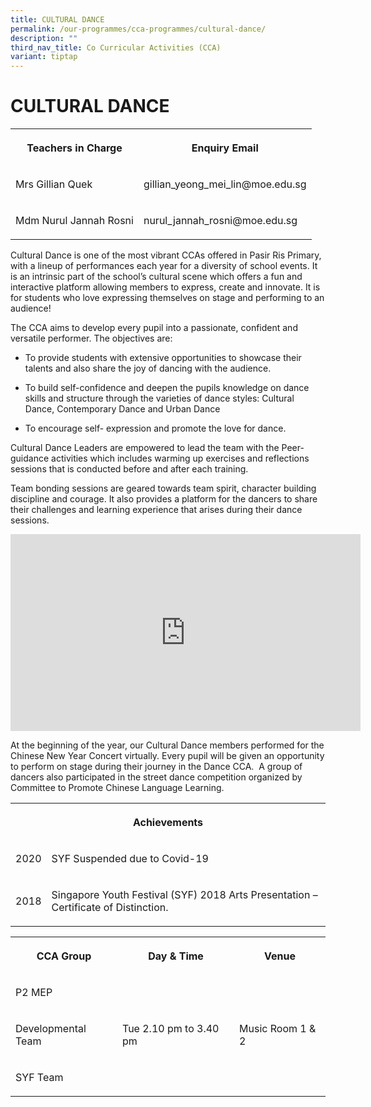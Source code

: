 ```yaml
---
title: CULTURAL DANCE
permalink: /our-programmes/cca-programmes/cultural-dance/
description: ""
third_nav_title: Co Curricular Activities (CCA)
variant: tiptap
---
```

<h1><strong>CULTURAL DANCE</strong></h1>
<table style="minWidth: 50px">
<colgroup>
<col>
<col>
</colgroup>
<tbody>
<tr>
<th rowspan="1" colspan="1">
<p>Teachers in Charge</p>
</th>
<th rowspan="1" colspan="1">
<p>Enquiry Email</p>
</th>
</tr>
<tr>
<td rowspan="1" colspan="1">
<p>Mrs Gillian Quek</p>
</td>
<td rowspan="1" colspan="1">
<p>gillian_yeong_mei_lin@moe.edu.sg</p>
</td>
</tr>
<tr>
<td rowspan="1" colspan="1">
<p>Mdm Nurul Jannah Rosni</p>
</td>
<td rowspan="1" colspan="1">
<p>nurul_jannah_rosni@moe.edu.sg</p>
</td>
</tr>
</tbody>
</table>
<p>Cultural Dance is one of the most vibrant CCAs offered in Pasir Ris Primary,
with a lineup of performances each year for a diversity of school events.
It is an intrinsic part of the school’s cultural scene which offers a fun
and interactive platform allowing members to express, create and innovate.
It is for students who love expressing themselves on stage and performing
to an audience!</p>
<p>The CCA aims to develop every pupil into a passionate, confident and versatile
performer. The objectives are:</p>
<ul data-tight="true" class="tight">
<li>
<p>To provide students with extensive opportunities to showcase their talents
and also share the joy of dancing with the audience.</p>
</li>
<li>
<p>To build self-confidence and deepen the pupils knowledge on dance skills
and structure through the varieties of dance styles: Cultural Dance, Contemporary
Dance and Urban Dance</p>
</li>
<li>
<p>To encourage self- expression and promote the love for dance.</p>
</li>
</ul>
<p>Cultural Dance Leaders are empowered to lead the team with the Peer-guidance
activities which includes warming up exercises and reflections sessions
that is conducted before and after each training.</p>
<p>Team bonding sessions are geared towards team spirit, character building
discipline and courage. It also provides a platform for the dancers to
share their challenges and learning experience that arises during their
dance sessions.</p>
<div class="iframe-wrapper">
<iframe height="315" width="560" allowfullscreen="true" frameborder="0" src="https://www.youtube.com/embed/0nOaKRLZySw"></iframe>
</div>
<p>At the beginning of the year, our Cultural Dance members performed for
the Chinese New Year Concert virtually. Every pupil will be given an opportunity
to perform on stage during their journey in the Dance CCA.&nbsp; A group
of dancers also participated in the street dance competition organized
by Committee to Promote Chinese Language Learning.</p>
<p></p>
<table style="minWidth: 50px">
<colgroup>
<col>
<col>
</colgroup>
<tbody>
<tr>
<th rowspan="1" colspan="2">
<p><strong>Achievements</strong>
</p>
</th>
</tr>
<tr>
<td rowspan="1" colspan="1">
<p>2020</p>
</td>
<td rowspan="1" colspan="1">
<p>SYF Suspended due to Covid-19</p>
</td>
</tr>
<tr>
<td rowspan="1" colspan="1">
<p>2018</p>
</td>
<td rowspan="1" colspan="1">
<p>Singapore Youth Festival (SYF) 2018 Arts Presentation – Certificate of
Distinction.</p>
</td>
</tr>
</tbody>
</table>
<p></p>
<table style="minWidth: 75px">
<colgroup>
<col>
<col>
<col>
</colgroup>
<tbody>
<tr>
<th rowspan="1" colspan="1">
<p>CCA Group</p>
</th>
<th rowspan="1" colspan="1">
<p>Day &amp; Time</p>
</th>
<th rowspan="1" colspan="1">
<p>Venue</p>
</th>
</tr>
<tr>
<td rowspan="1" colspan="1">
<p>P2 MEP</p>
</td>
<td rowspan="3" colspan="1">
<p>Tue 2.10 pm to 3.40 pm</p>
</td>
<td rowspan="3" colspan="1">
<p>Music Room 1 &amp; 2</p>
</td>
</tr>
<tr>
<td rowspan="1" colspan="1">
<p>Developmental Team</p>
</td>
</tr>
<tr>
<td rowspan="1" colspan="1">
<p>SYF Team</p>
</td>
</tr>
</tbody>
</table>
<p></p>